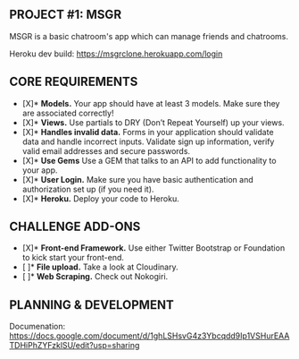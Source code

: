 ## PROJECT #1: MSGR
MSGR is a basic chatroom's app which can manage friends and chatrooms.

Heroku dev build: https://msgrclone.herokuapp.com/login

## CORE REQUIREMENTS
- [X]* **Models.** Your app should have at least 3 models. Make sure they are
associated correctly!
- [X]* **Views.** Use partials to DRY (Don’t Repeat Yourself) up your views.
- [X]* **Handles invalid data.** Forms in your application should validate data and
handle incorrect inputs. Validate sign up information, verify valid email
addresses and secure passwords.
- [X]* **Use Gems** Use a GEM that talks to an API to add functionality to your app.
- [X]* **User Login.** Make sure you have basic authentication and authorization set up (if you need it).
- [X]* **Heroku.** Deploy your code to Heroku.

## CHALLENGE ADD-ONS
- [X]* **Front-end Framework.** Use either Twitter Bootstrap or Foundation to kick start your front-end.
- [ ]* **File upload.** Take a look at Cloudinary.
- [ ]* **Web Scraping.** Check out Nokogiri.

## PLANNING & DEVELOPMENT
Documenation: https://docs.google.com/document/d/1ghLSHsvG4z3Ybcqdd9Ip1VSHurEAATDHiPhZYFzklSU/edit?usp=sharing

